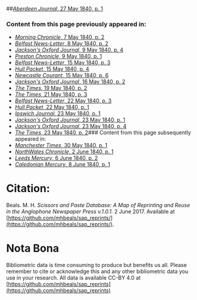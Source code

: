 ##[*Aberdeen Journal*, 27 May 1840, p. 1](https://mhbeals.github.io/sap_html/Aberdeen-Journal/Aberdeen-Journal-27-May-1840-p-1)

### Content from this page previously appeared in:
+ [*Morning Chronicle*, 7 May 1840, p. 2](https://mhbeals.github.io/sap_html/Morning-Chronicle/Morning-Chronicle-7-May-1840-p-2)
+ [*Belfast News-Letter*, 8 May 1840, p. 2](https://mhbeals.github.io/sap_html/Belfast-News-Letter/Belfast-News-Letter-8-May-1840-p-2)
+ [*Jackson's Oxford Journal*, 9 May 1840, p. 4](https://mhbeals.github.io/sap_html/Jackson's-Oxford-Journal/Jackson's-Oxford-Journal-9-May-1840-p-4)
+ [*Preston Chronicle*, 9 May 1840, p. 1](https://mhbeals.github.io/sap_html/Preston-Chronicle/Preston-Chronicle-9-May-1840-p-1)
+ [*Belfast News-Letter*, 15 May 1840, p. 3](https://mhbeals.github.io/sap_html/Belfast-News-Letter/Belfast-News-Letter-15-May-1840-p-3)
+ [*Hull Packet*, 15 May 1840, p. 4](https://mhbeals.github.io/sap_html/Hull-Packet/Hull-Packet-15-May-1840-p-4)
+ [*Newcastle Courant*, 15 May 1840, p. 6](https://mhbeals.github.io/sap_html/Newcastle-Courant/Newcastle-Courant-15-May-1840-p-6)
+ [*Jackson's Oxford Journal*, 16 May 1840, p. 2](https://mhbeals.github.io/sap_html/Jackson's-Oxford-Journal/Jackson's-Oxford-Journal-16-May-1840-p-2)
+ [*The Times*, 19 May 1840, p. 2](https://mhbeals.github.io/sap_html/The-Times/The-Times-19-May-1840-p-2)
+ [*The Times*, 21 May 1840, p. 3](https://mhbeals.github.io/sap_html/The-Times/The-Times-21-May-1840-p-3)
+ [*Belfast News-Letter*, 22 May 1840, p. 3](https://mhbeals.github.io/sap_html/Belfast-News-Letter/Belfast-News-Letter-22-May-1840-p-3)
+ [*Hull Packet*, 22 May 1840, p. 1](https://mhbeals.github.io/sap_html/Hull-Packet/Hull-Packet-22-May-1840-p-1)
+ [*Ipswich Journal*, 23 May 1840, p. 1](https://mhbeals.github.io/sap_html/Ipswich-Journal/Ipswich-Journal-23-May-1840-p-1)
+ [*Jackson's Oxford Journal*, 23 May 1840, p. 1](https://mhbeals.github.io/sap_html/Jackson's-Oxford-Journal/Jackson's-Oxford-Journal-23-May-1840-p-1)
+ [*Jackson's Oxford Journal*, 23 May 1840, p. 4](https://mhbeals.github.io/sap_html/Jackson's-Oxford-Journal/Jackson's-Oxford-Journal-23-May-1840-p-4)
+ [*The Times*, 23 May 1840, p. 2](https://mhbeals.github.io/sap_html/The-Times/The-Times-23-May-1840-p-2)### Content from this page subsequently appeared in:
+ [*Manchester Times*, 30 May 1840, p. 1](https://mhbeals.github.io/sap_html/Manchester-Times/Manchester-Times-30-May-1840-p-1)
+ [*NorthWales Chronicle*, 2 June 1840, p. 1](https://mhbeals.github.io/sap_html/NorthWales-Chronicle/NorthWales-Chronicle-2-June-1840-p-1)
+ [*Leeds Mercury*, 6 June 1840, p. 2](https://mhbeals.github.io/sap_html/Leeds-Mercury/Leeds-Mercury-6-June-1840-p-2)
+ [*Caledonian Mercury*, 8 June 1840, p. 1](https://mhbeals.github.io/sap_html/Caledonian-Mercury/Caledonian-Mercury-8-June-1840-p-1)
                    
# Citation: 

Beals. M. H. *Scissors and Paste Database: A Map of Reprinting and Reuse in the Anglophone Newspaper Press v.1.0.1.* 2 June 2017. Available at [https://github.com/mhbeals/sap_reprints/](https://github.com/mhbeals/sap_reprints/). 
                    
# Nota Bona

Bibliometric data is time consuming to produce but benefits us all. Please remember to cite or acknowledge this and any other bibliometric data you use in your research. All data is available CC-BY 4.0 at [https://github.com/mhbeals/sap_reprints](https://github.com/mhbeals/sap_reprints)